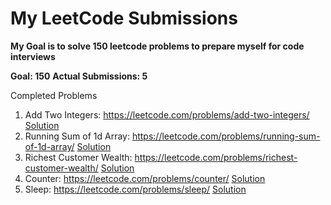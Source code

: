# My LeetCode Submissions

**My Goal is to solve 150 leetcode problems to prepare myself for code interviews**

**Goal: 150** **Actual Submissions: 5**

Completed Problems

1. Add Two Integers: https://leetcode.com/problems/add-two-integers/
[Solution](./addTwoIntegers.js)
2. Running Sum of 1d Array: https://leetcode.com/problems/running-sum-of-1d-array/
[Solution](./runningSum.js)
3. Richest Customer Wealth: https://leetcode.com/problems/richest-customer-wealth/
[Solution](./richestCustomer.js)  
4. Counter: https://leetcode.com/problems/counter/
[Solution](./counter.js)
5. Sleep: https://leetcode.com/problems/sleep/
[Solution](./sleep.js.js)
